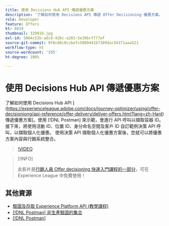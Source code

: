 ```yaml
---
title: 使用 Decisions Hub API 傳遞優惠方案
description: '了解如何使用 Decisions API 傳遞 Offer Decisioning 優惠方案。 '
role: Developer
feature: Offers
kt: 6819
thumbnail: 329919.jpg
exl-id: 3084c52b-adc8-42bc-a203-5e39bcff77ef
source-git-commit: 9f8c88c0ccbefc5089d41b7389dac54371aaa521
workflow-type: ht
source-wordcount: '155'
ht-degree: 100%

---
```



# 使用 Decisions Hub API 傳遞優惠方案

了解如何使用 Decisions Hub API ](https://experienceleague.adobe.com/docs/journey-optimizer/using/offer-decisioniong/api-reference/offer-delivery/deliver-offers.html?lang=zh-Hant)傳遞優惠方案[。使用 [!DNL Postman] 來示範，會進行 API 呼叫以擷取容器 ID。 接下來，將使用活動 ID、位置 ID、身分命名空間及客戶 ID 自訂範例決策 API 呼叫，以擷取個人化優惠。 使用決策 API 擷取個人化優惠方案後，您就可以將優惠方案內容與行銷系統整合。

>[!VIDEO](https://video.tv.adobe.com/v/329919?quality=12&learn=on)

>[!INFO]
>
> 此影片是[行銷人員 Offer decisioning 快速入門課程的一部分](https://experienceleague.adobe.com/?recommended=ExperiencePlatform-U-1-2020.1.offerdecisioning)，可在 Experience League 中免費使用！

## 其他資源

* [驗證及存取 Experience Platform API (教學課程)](https://experienceleague.adobe.com/docs/platform-learn/tutorials/platform-api-authentication.html?lang=zh-Hant)
* [[!DNL Postman] 非生產驗證的集合](https://github.com/adobe/experience-platform-postman-samples/tree/master/apis/ims)
* [[!DNL Postman]](https://www.postman.com/)
